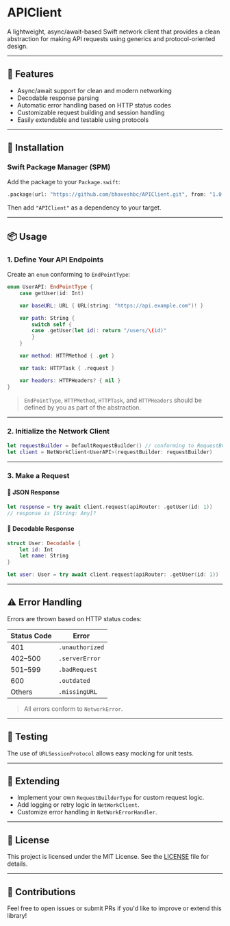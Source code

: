 # APIClient

A lightweight, async/await-based Swift network client that provides a clean abstraction for making API requests using generics and protocol-oriented design.

---

## 🚀 Features

- Async/await support for clean and modern networking
- Decodable response parsing
- Automatic error handling based on HTTP status codes
- Customizable request building and session handling
- Easily extendable and testable using protocols

---

## 💠 Installation

### Swift Package Manager (SPM)

Add the package to your `Package.swift`:

```swift
.package(url: "https://github.com/bhaveshbc/APIClient.git", from: "1.0.0")
```

Then add `"APIClient"` as a dependency to your target.

---

## 📦 Usage

### 1. Define Your API Endpoints

Create an `enum` conforming to `EndPointType`:

```swift
enum UserAPI: EndPointType {
    case getUser(id: Int)

    var baseURL: URL { URL(string: "https://api.example.com")! }

    var path: String {
        switch self {
        case .getUser(let id): return "/users/\(id)"
        }
    }

    var method: HTTPMethod { .get }

    var task: HTTPTask { .request }

    var headers: HTTPHeaders? { nil }
}
```

> `EndPointType`, `HTTPMethod`, `HTTPTask`, and `HTTPHeaders` should be defined by you as part of the abstraction.

---

### 2. Initialize the Network Client

```swift
let requestBuilder = DefaultRequestBuilder() // conforming to RequestBuilderType
let client = NetWorkClient<UserAPI>(requestBuilder: requestBuilder)
```

---

### 3. Make a Request

#### 🔹 JSON Response

```swift
let response = try await client.request(apiRouter: .getUser(id: 1))
// response is [String: Any]?
```

#### 🔹 Decodable Response

```swift
struct User: Decodable {
    let id: Int
    let name: String
}

let user: User = try await client.request(apiRouter: .getUser(id: 1))
```

---

## ⚠️ Error Handling

Errors are thrown based on HTTP status codes:

| Status Code | Error                    |
|-------------|--------------------------|
| 401         | `.unauthorized`          |
| 402–500     | `.serverError`           |
| 501–599     | `.badRequest`            |
| 600         | `.outdated`              |
| Others      | `.missingURL`            |

> All errors conform to `NetworkError`.

---

## 🥪 Testing

The use of `URLSessionProtocol` allows easy mocking for unit tests.

---

## 🧹 Extending

- Implement your own `RequestBuilderType` for custom request logic.
- Add logging or retry logic in `NetWorkClient`.
- Customize error handling in `NetWorkErrorHandler`.

---

## 📄 License

This project is licensed under the MIT License. See the [LICENSE](LICENSE) file for details.

---

## 🙌 Contributions

Feel free to open issues or submit PRs if you'd like to improve or extend this library!

